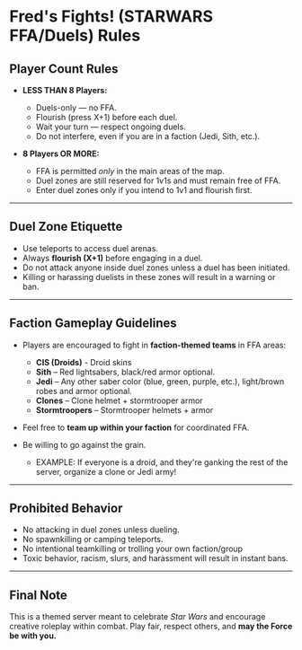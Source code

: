 # Fred's Fights! (STARWARS FFA/Duels) Rules
## Player Count Rules
- **LESS THAN 8 Players:**  
  - Duels-only — no FFA.   
  - Flourish (press X+1) before each duel.
  - Wait your turn — respect ongoing duels.  
  - Do not interfere, even if you are in a faction (Jedi, Sith, etc.).

- **8 Players OR MORE:**  
  - FFA is permitted *only* in the main areas of the map.  
  - Duel zones are still reserved for 1v1s and must remain free of FFA.  
  - Enter duel zones only if you intend to 1v1 and flourish first.

---

## Duel Zone Etiquette
- Use teleports to access duel arenas.
- Always **flourish (X+1)** before engaging in a duel.
- Do not attack anyone inside duel zones unless a duel has been initiated.
- Killing or harassing duelists in these zones will result in a warning or ban.

---

## Faction Gameplay Guidelines
- Players are encouraged to fight in **faction-themed teams** in FFA areas:
  - **CIS (Droids)** - Droid skins
  - **Sith** – Red lightsabers, black/red armor optional.
  - **Jedi** – Any other saber color (blue, green, purple, etc.), light/brown robes and armor optional.
  - **Clones** – Clone helmet + stormtrooper armor
  - **Stormtroopers** – Stormtrooper helmets + armor

- Feel free to **team up within your faction** for coordinated FFA.
- Be willing to go against the grain.
  - EXAMPLE: If everyone is a droid, and they're ganking the rest of the server, organize a clone or Jedi army!

---

## Prohibited Behavior
- No attacking in duel zones unless dueling.
- No spawnkilling or camping teleports.
- No intentional teamkilling or trolling your own faction/group
- Toxic behavior, racism, slurs, and harassment will result in instant bans.

---


## Final Note
This is a themed server meant to celebrate *Star Wars* and encourage creative roleplay within combat. Play fair, respect others, and **may the Force be with you.**
